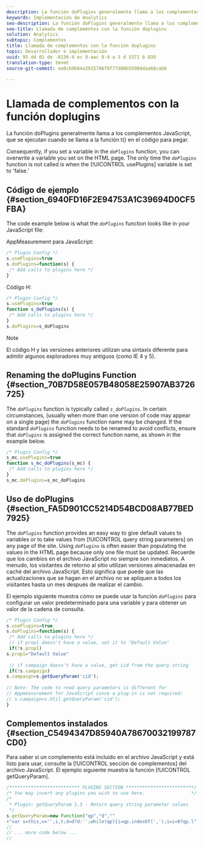 ```yaml
---
description: La función doPlugins generalmente llama a los complementos JavaScript, que se ejecutan cuando se llama a la función t() en el código para pegar.
keywords: Implementación de Analytics
seo-description: La función doPlugins generalmente llama a los complementos JavaScript, que se ejecutan cuando se llama a la función t() en el código para pegar.
seo-title: Llamada de complementos con la función doplugins
solution: Analytics
subtopic: Complementos
title: Llamada de complementos con la función doplugins
topic: Desarrollador e implementación
uuid: 95 dd 01 de -8136-4 ec 9-aac 9-4 a 3 d 5371 b 839
translation-type: tm+mt
source-git-commit: ee0cb9b64a3915786f8f77d80b55004daa68cab6

---
```



# Llamada de complementos con la función doplugins

La función doPlugins generalmente llama a los complementos JavaScript, que se ejecutan cuando se llama a la función t() en el código para pegar.

Consequently, if you set a variable in the *`doPlugins`* function, you can overwrite a variable you set on the HTML page. The only time the *`doPlugins`* function is not called is when the [!UICONTROL usePlugins] variable is set to 'false.'

## Código de ejemplo {#section_6940FD16F2E94753A1C39694D0CF5FBA}

The code example below is what the *`doPlugins`* function looks like in your JavaScript file:

AppMeasurement para JavaScript:

```js
/* Plugin Config */ 
s.usePlugins=true 
s.doPlugins=function(s) { 
 /* Add calls to plugins here */ 
}
```

Código H:

```js
/* Plugin Config */ 
s.usePlugins=true 
function s_doPlugins(s) { 
 /* Add calls to plugins here */ 
} 
s.doPlugins=s_doPlugins
```

>[!NOTE]
>
>El código H y las versiones anteriores utilizan una sintaxis diferente para admitir algunos exploradores muy antiguos (como IE 4 y 5).

## Renaming the doPlugins Function {#section_70B7D58E057B48058E25907AB3726725}

The *`doPlugins`* function is typically called *`s_doPlugins`*. In certain circumstances, (usually when more than one version of code may appear on a single page) the *`doPlugins`* function name may be changed. If the standard *`doPlugins`* function needs to be renamed to avoid conflicts, ensure that *`doPlugins`* is assigned the correct function name, as shown in the example below.

```js
/* Plugin Config */ 
s_mc.usePlugins=true 
function s_mc_doPlugins(s_mc) { 
 /* Add calls to plugins here */ 
} 
s_mc.doPlugins=s_mc_doPlugins 
```

## Uso de doPlugins {#section_FA5D901CC5214D54BCD08AB77BED7925}

The *`doPlugins`* function provides an easy way to give default values to variables or to take values from [!UICONTROL query string parameters] on any page of the site. Using *`doPlugins`* is often easier than populating the values in the HTML page because only one file must be updated. Recuerde que los cambios en el archivo JavaScript no siempre son inmediatos. A menudo, los visitantes de retorno al sitio utilizan versiones almacenadas en caché del archivo JavaScript. Esto significa que puede que las actualizaciones que se hagan en el archivo no se apliquen a todos los visitantes hasta un mes después de realizar el cambio.

El ejemplo siguiente muestra cómo se puede usar la función *`doPlugins`* para configurar un valor predeterminado para una variable y para obtener un valor de la cadena de consulta.

```js
/* Plugin Config */ 
s.usePlugins=true 
s.doPlugins=function(s) { 
 /* Add calls to plugins here */ 
 // if prop1 doesn't have a value, set it to "Default Value" 
 if(!s.prop1) 
s.prop1="Default Value" 
 
 // if campaign doesn't have a value, get cid from the query string 
 if(!s.campaign) 
s.campaign=s.getQueryParam('cid'); 
 
// Note: The code to read query parameters is different for  
// Appmeasurement for JavaScript since a plug-in is not required: 
// s.campaign=s.Util.getQueryParam('cid'); 
} 
```

## Complementos instalados {#section_C5494347D85940A78670032199787CD0}

Para saber si un complemento está incluido en el archivo JavaScript y está listo para usar, consulte la [!UICONTROL sección de complementos] del archivo JavaScript. El ejemplo siguiente muestra la función [!UICONTROL getQueryParam].

```js
/************************** PLUGINS SECTION *************************/ 
/* You may insert any plugins you wish to use here.                 */ 
/* 
 * Plugin: getQueryParam 1.3 - Return query string parameter values 
 */ 
s.getQueryParam=new Function("qp","d","" 
+"var s=this,v='',i,t;d=d?d:'';while(qp){i=qp.indexOf(',');i=i<0?qp.l" 
// 
// ... more code below ... 
// 
```

